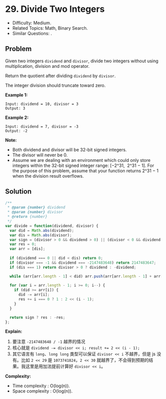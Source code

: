 # 29. Divide Two Integers

- Difficulty: Medium.
- Related Topics: Math, Binary Search.
- Similar Questions: .

## Problem

Given two integers ```dividend``` and ```divisor```, divide two integers without using multiplication, division and mod operator.

Return the quotient after dividing ```dividend``` by ```divisor```.

The integer division should truncate toward zero.

**Example 1:**

```
Input: dividend = 10, divisor = 3
Output: 3
```

**Example 2:**

```
Input: dividend = 7, divisor = -3
Output: -2
```

**Note:**

- Both dividend and divisor will be 32-bit signed integers.
- The divisor will never be 0.
- Assume we are dealing with an environment which could only store integers within the 32-bit signed integer range: [−2^31,  2^31 − 1]. For the purpose of this problem, assume that your function returns 2^31 − 1 when the division result overflows.

## Solution

```javascript
/**
 * @param {number} dividend
 * @param {number} divisor
 * @return {number}
 */
var divide = function(dividend, divisor) {
  var did = Math.abs(dividend);
  var dis = Math.abs(divisor);
  var sign = (divisor > 0 && dividend > 0) || (divisor < 0 && dividend < 0);
  var res = 0;
  var arr = [dis];
  
  if (dividend === 0 || did < dis) return 0;
  if (divisor === -1 && dividend === -2147483648) return 2147483647;
  if (dis === 1) return divisor > 0 ? dividend : -dividend;

  while (arr[arr.length - 1] < did) arr.push(arr[arr.length - 1] + arr[arr.length - 1]);
  
  for (var i = arr.length - 1; i >= 0; i--) {
    if (did >= arr[i]) {
      did -= arr[i];
      res += i === 0 ? 1 : 2 << (i - 1);
    }
  }

  return sign ? res : -res;
};
```

**Explain:**

1. 要注意 `-2147483648 / -1` 越界的情况
2. 核心就是 `dividend -= divisor << i; result += 2 << (i - 1);`
3. 其它语言有 `long`、`long long` 类型可以保证 `divisor << i` 不越界，但是 js 没有。比如 `2 << 29` 是 `1073741824`，`2 << 30` 就越界了，不会得到预期的结果。我这里是用加法提前计算好 `divisor << i`。

**Complexity:**

* Time complexity : O(log(n)).
* Space complexity : O(log(n)).
